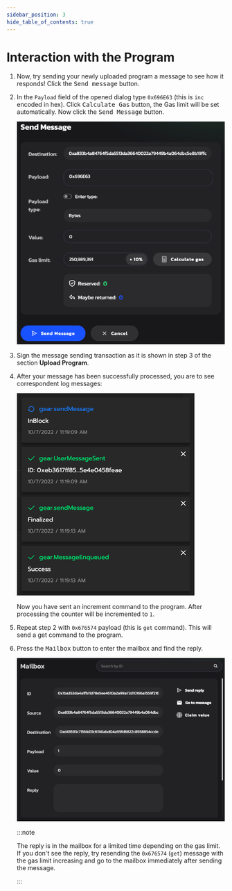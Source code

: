 ```yaml
---
sidebar_position: 3
hide_table_of_contents: true
---
```


# Interaction with the Program

1. Now, try sending your newly uploaded program a message to see how it responds! Click the <kbd>Send message</kbd> button.

2. In the `Payload` field of the opened dialog type `0x696E63` (this is `inc` encoded in hex). Click <kbd>Calculate Gas</kbd> button, the Gas limit will be set automatically. Now click the <kbd>Send Message</kbd> button.

    ![Send form](../img/04/send-request.png)

3. Sign the message sending transaction as it is shown in step 3 of the section **Upload Program**.

4. After your message has been successfully processed, you are to see correspondent log messages:

    ![Log](../img/04/message-log.png)

    Now you have sent an increment command to the program. After processing the counter will be incremented to `1`.

5. Repeat step 2 with `0x676574` payload (this is `get` command). This will send a get command to the program.

6. Press the <kbd>Mailbox</kbd> button to enter the mailbox and find the reply.

    ![Mailbox reply](../img/04/mailbox-reply.png)

    :::note

    The reply is in the mailbox for a limited time depending on the gas limit. If you don't see the reply, try resending the `0x676574` (`get`) message with the gas limit increasing and go to the mailbox immediately after sending the message.

    :::
